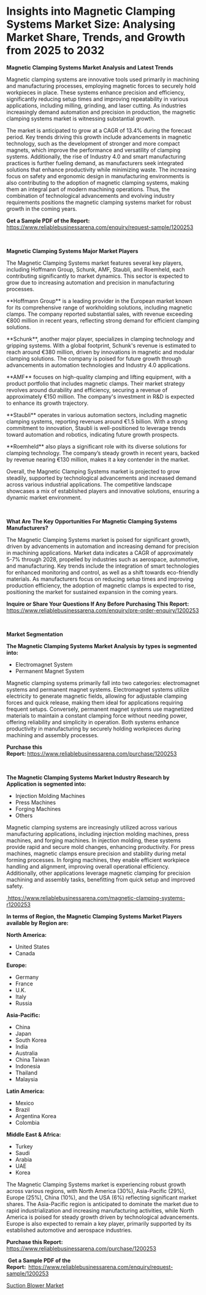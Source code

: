 <p><h1>Insights into Magnetic Clamping Systems Market Size: Analysing Market Share, Trends, and Growth from 2025 to 2032</h1></p><p><strong>Magnetic Clamping Systems Market Analysis and Latest Trends</strong></p>
<p><p>Magnetic clamping systems are innovative tools used primarily in machining and manufacturing processes, employing magnetic forces to securely hold workpieces in place. These systems enhance precision and efficiency, significantly reducing setup times and improving repeatability in various applications, including milling, grinding, and laser cutting. As industries increasingly demand automation and precision in production, the magnetic clamping systems market is witnessing substantial growth.</p><p>The market is anticipated to grow at a CAGR of 13.4% during the forecast period. Key trends driving this growth include advancements in magnetic technology, such as the development of stronger and more compact magnets, which improve the performance and versatility of clamping systems. Additionally, the rise of Industry 4.0 and smart manufacturing practices is further fueling demand, as manufacturers seek integrated solutions that enhance productivity while minimizing waste. The increasing focus on safety and ergonomic design in manufacturing environments is also contributing to the adoption of magnetic clamping systems, making them an integral part of modern machining operations. Thus, the combination of technological advancements and evolving industry requirements positions the magnetic clamping systems market for robust growth in the coming years.</p></p>
<p><strong>Get a Sample PDF of the Report:&nbsp;</strong> <a href="https://www.reliablebusinessarena.com/enquiry/request-sample/1200253?utm_campaign=3024&utm_medium=2&utm_source=Github&utm_content=ia&utm_term=11042025&utm_id=magnetic-clamping-systems">https://www.reliablebusinessarena.com/enquiry/request-sample/1200253</a></p>
<p>&nbsp;</p>
<p><strong>Magnetic Clamping Systems Major Market Players</strong></p>
<p><p>The Magnetic Clamping Systems market features several key players, including Hoffmann Group, Schunk, AMF, Staubli, and Roemheld, each contributing significantly to market dynamics. This sector is expected to grow due to increasing automation and precision in manufacturing processes.</p><p>**Hoffmann Group** is a leading provider in the European market known for its comprehensive range of workholding solutions, including magnetic clamps. The company reported substantial sales, with revenue exceeding €800 million in recent years, reflecting strong demand for efficient clamping solutions.</p><p>**Schunk**, another major player, specializes in clamping technology and gripping systems. With a global footprint, Schunk's revenue is estimated to reach around €380 million, driven by innovations in magnetic and modular clamping solutions. The company is poised for future growth through advancements in automation technologies and Industry 4.0 applications.</p><p>**AMF** focuses on high-quality clamping and lifting equipment, with a product portfolio that includes magnetic clamps. Their market strategy revolves around durability and efficiency, securing a revenue of approximately €150 million. The company's investment in R&D is expected to enhance its growth trajectory.</p><p>**Staubli** operates in various automation sectors, including magnetic clamping systems, reporting revenues around €1.5 billion. With a strong commitment to innovation, Staubli is well-positioned to leverage trends toward automation and robotics, indicating future growth prospects.</p><p>**Roemheld** also plays a significant role with its diverse solutions for clamping technology. The company’s steady growth in recent years, backed by revenue nearing €130 million, makes it a key contender in the market.</p><p>Overall, the Magnetic Clamping Systems market is projected to grow steadily, supported by technological advancements and increased demand across various industrial applications. The competitive landscape showcases a mix of established players and innovative solutions, ensuring a dynamic market environment.</p></p>
<p>&nbsp;</p>
<p><strong>What Are The Key Opportunities For Magnetic Clamping Systems Manufacturers?</strong></p>
<p><p>The Magnetic Clamping Systems market is poised for significant growth, driven by advancements in automation and increasing demand for precision in machining applications. Market data indicates a CAGR of approximately 5-7% through 2028, propelled by industries such as aerospace, automotive, and manufacturing. Key trends include the integration of smart technologies for enhanced monitoring and control, as well as a shift towards eco-friendly materials. As manufacturers focus on reducing setup times and improving production efficiency, the adoption of magnetic clamps is expected to rise, positioning the market for sustained expansion in the coming years.</p></p>
<p><strong>Inquire or Share Your Questions If Any Before Purchasing This Report:</strong> <a href="https://www.reliablebusinessarena.com/enquiry/pre-order-enquiry/1200253?utm_campaign=3024&utm_medium=2&utm_source=Github&utm_content=ia&utm_term=11042025&utm_id=magnetic-clamping-systems">https://www.reliablebusinessarena.com/enquiry/pre-order-enquiry/1200253</a></p>
<p>&nbsp;</p>
<p><strong>Market Segmentation</strong></p>
<p><strong>The Magnetic Clamping Systems Market Analysis by types is segmented into:</strong></p>
<p><ul><li>Electromagnet System</li><li>Permanent Magnet System</li></ul></p>
<p><p>Magnetic clamping systems primarily fall into two categories: electromagnet systems and permanent magnet systems. Electromagnet systems utilize electricity to generate magnetic fields, allowing for adjustable clamping forces and quick release, making them ideal for applications requiring frequent setups. Conversely, permanent magnet systems use magnetized materials to maintain a constant clamping force without needing power, offering reliability and simplicity in operation. Both systems enhance productivity in manufacturing by securely holding workpieces during machining and assembly processes.</p></p>
<p><strong>Purchase this Report:&nbsp;</strong><a href="https://www.reliablebusinessarena.com/purchase/1200253?utm_campaign=3024&utm_medium=2&utm_source=Github&utm_content=ia&utm_term=11042025&utm_id=magnetic-clamping-systems">https://www.reliablebusinessarena.com/purchase/1200253</a></p>
<p>&nbsp;</p>
<p><strong>The Magnetic Clamping Systems Market Industry Research by Application is segmented into:</strong></p>
<p><ul><li>Injection Molding Machines</li><li>Press Machines</li><li>Forging Machines</li><li>Others</li></ul></p>
<p><p>Magnetic clamping systems are increasingly utilized across various manufacturing applications, including injection molding machines, press machines, and forging machines. In injection molding, these systems provide rapid and secure mold changes, enhancing productivity. For press machines, magnetic clamps ensure precision and stability during metal forming processes. In forging machines, they enable efficient workpiece handling and alignment, improving overall operational efficiency. Additionally, other applications leverage magnetic clamping for precision machining and assembly tasks, benefitting from quick setup and improved safety.</p></p>
<p><a href="https://www.reliablebusinessarena.com/magnetic-clamping-systems-r1200253?utm_campaign=3024&utm_medium=2&utm_source=Github&utm_content=ia&utm_term=11042025&utm_id=magnetic-clamping-systems">&nbsp;https://www.reliablebusinessarena.com/magnetic-clamping-systems-r1200253</a></p>
<p><strong>In terms of Region, the Magnetic Clamping Systems Market Players available by Region are:</strong></p>
<p>
    <p> <strong> North America: </strong>
        <ul>
            <li>United States</li>
            <li>Canada</li>
        </ul>
        </p> 
    <p> <strong> Europe: </strong>
        <ul>
            <li>Germany</li>
            <li>France</li>
            <li>U.K.</li>
            <li>Italy</li>
            <li>Russia</li>
        </ul>
        </p> 
    <p> <strong> Asia-Pacific: </strong>
        <ul>
            <li>China</li>
            <li>Japan</li>
            <li>South Korea</li>
            <li>India</li>
            <li>Australia</li>
            <li>China Taiwan</li>
            <li>Indonesia</li>
            <li>Thailand</li>
            <li>Malaysia</li>
        </ul>
        </p> 
    <p> <strong> Latin America: </strong>
        <ul>
            <li>Mexico</li>
            <li>Brazil</li>
            <li>Argentina Korea</li>
            <li>Colombia</li>
        </ul>
        </p> 
    <p> <strong> Middle East & Africa: </strong>
        <ul>
            <li>Turkey</li>
            <li>Saudi</li>
            <li>Arabia</li>
            <li>UAE</li>
            <li>Korea</li>
        </ul>
    </p>
    </p>
<p><p>The Magnetic Clamping Systems market is experiencing robust growth across various regions, with North America (30%), Asia-Pacific (29%), Europe (25%), China (10%), and the USA (6%) reflecting significant market shares. The Asia-Pacific region is anticipated to dominate the market due to rapid industrialization and increasing manufacturing activities, while North America is poised for steady growth driven by technological advancements. Europe is also expected to remain a key player, primarily supported by its established automotive and aerospace industries.</p></p>
<p><strong>Purchase this Report: </strong><a href="https://www.reliablebusinessarena.com/purchase/1200253?utm_campaign=3024&utm_medium=2&utm_source=Github&utm_content=ia&utm_term=11042025&utm_id=magnetic-clamping-systems">https://www.reliablebusinessarena.com/purchase/1200253</a></p>
<p>&nbsp;<strong>Get a Sample PDF of the Report:&nbsp;&nbsp;</strong><a href="https://www.reliablebusinessarena.com/enquiry/request-sample/1200253?utm_campaign=3024&utm_medium=2&utm_source=Github&utm_content=ia&utm_term=11042025&utm_id=magnetic-clamping-systems">https://www.reliablebusinessarena.com/enquiry/request-sample/1200253</a></p>
<p><strong></strong></p>
<p><p><a href="https://github.com/bufkamaiahi7/Market-Research-Report-List-1/blob/main/suction-blower-market.md?utm_campaign=3024&utm_medium=2&utm_source=Github&utm_content=ia&utm_term=11042025&utm_id=magnetic-clamping-systems">Suction Blower Market</a></p></p>